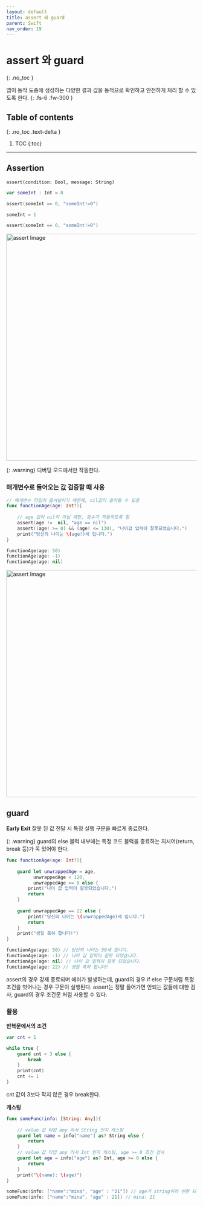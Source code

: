 ```yaml
---
layout: default
title: assert 와 guard 
parent: Swift
nav_order: 19
---
```



# assert 와 guard 
{: .no_toc }


앱이 동작 도중에 생성하는 다양한 결과 값을 동적으로 확인하고 안전하게 처리 할 수 있도록 한다. 
{: .fs-6 .fw-300 }





## Table of contents
{: .no_toc .text-delta }

1. TOC
{:toc}

---


## Assertion

 `assert(condition: Bool, message: String)` 

```swift
var someInt : Int = 0

assert(someInt == 0, "someInt!=0")

someInt = 1

assert(someInt == 0, "someInt!=0")
```
 <img src="../../../assets/images/assert1.png" alt="assert Image" aria-label="assert Image" width="600" height="600">

{: .warning}
디버딩 모드에서만 작동한다. 


### 매개변수로 들어오는 값 검증할 때 사용 

```swift
// 매개변수 타입이 옵셔널이기 때문에, nil값이 들어올 수 있음
func functionAge(age: Int?){
    
    // age 값이 nil이 아닐 때만, 함수가 작동하도록 함
    assert(age !=  nil, "age == nil")
    assert((age! >= 0) && (age! <= 130), "나이값 입력이 잘못되었습니다.")
    print("당신의 나이는 \(age!)세 입니다.")
}

functionAge(age: 50)
functionAge(age: -1)
functionAge(age: nil)
```

 <img src="../../../assets/images/assert2.png" alt="assert Image" aria-label="assert Image" width="600" height="600">


## guard

**Early Exit** 잘못 된 값 전달 시 특정 실행 구문을 빠르게 종료한다. 

{: .warning}
guard의 else 블럭 내부에는 특정 코드 블럭을 종료하는 지시어(return, break 등)가 꼭 있어야 한다. 

```swift
func functionAge(age: Int?){
    
    guard let unwrappedAge = age,
          unwrappedAge < 120,
          unwrappedAge >= 0 else {
        print("나이 값 입력이 잘못되었습니다.")
        return
    }
    
    guard unwrappedAge == 22 else {
        print("당신의 나이는 \(unwrappedAge)세 입니다.")
        return
    }
    print("생일 축하 합니다!")
}
```
```swift
functionAge(age: 50) // 당신의 나이는 50세 입니다.
functionAge(age: -1) // 나이 값 입력이 잘못 되었습니다. 
functionAge(age: nil) // 나이 값 입력이 잘못 되었습니다. 
functionAge(age: 22) // 생일 축하 합니다!
```

assert의 경우 강제 종료되며 에러가 발생하는데, guard의 경우 if else 구문처럼 특정 조건을 벗어나는 경우 구문이 실행된다. 
assert는 정말 들어가면 안되는 값들에 대한 검사, guard의 경우 조건문 처럼 사용할 수 있다. 

### 활용 

**반복문에서의 조건**

```swift
var cnt = 1

while true {
    guard cnt < 3 else {
        break
    }
    print(cnt)
    cnt += 1
}
```
cnt 값이 3보다 작지 않은 경우 break한다. 

**캐스팅** 

```swift
func someFunc(info: [String: Any]){
 
    // value 값 타입 any 라서 String 인지 캐스팅
    guard let name = info["name"] as? String else {
        return
    }
    // value 값 타입 any 라서 Int 인지 캐스팅, age >= 0 조건 검사
    guard let age = info["age"] as? Int, age >= 0 else {
        return
    }
    print("\(name): \(age)")
}

someFunc(info: ["name":"mina", "age" : "21"]) // age가 string이라 반환 되어버림
someFunc(info: ["name":"mina", "age" : 21]) // mina: 21
```

